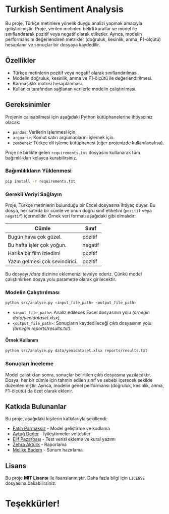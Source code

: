 # Turkish Sentiment Analysis

Bu proje, Türkçe metinlere yönelik duygu analizi yapmak amacıyla geliştirilmiştir. Proje, verilen metinleri belirli kurallar ve model ile sınıflandırarak pozitif veya negatif olarak etiketler. Ayrıca, modelin performansını değerlendiren metrikler (doğruluk, kesinlik, anma, F1-ölçütü) hesaplanır ve sonuçlar bir dosyaya kaydedilir.

## Özellikler

- Türkçe metinlerin pozitif veya negatif olarak sınıflandırılması.
- Modelin doğruluk, kesinlik, anma ve F1-ölçütü ile değerlendirilmesi.
- Karmaşıklık matrisi hesaplanması.
- Kullanıcı tarafından sağlanan verilerle modelin çalıştırılması.

## Gereksinimler

Projenin çalışabilmesi için aşağıdaki Python kütüphanelerine ihtiyacınız olacak:

- `pandas`: Verilerin işlenmesi için.
- `argparse`: Komut satırı argümanlarını işlemek için.
- `zemberek`: Türkçe dil işleme kütüphanesi (eğer projenizde kullanılacaksa).

Proje ile birlikte gelen `requirements.txt` dosyasını kullanarak tüm bağımlılıkları kolayca kurabilirsiniz.

### Bağımlılıkların Yüklenmesi

```bash
pip install -r requirements.txt
```

### Gerekli Veriyi Sağlayın

Proje, Türkçe metinlerin bulunduğu bir Excel dosyasına ihtiyaç duyar. Bu dosya, her satırda bir cümle ve onun doğru sınıf etiketini (`pozitif` veya `negatif`) içermelidir. Örnek veri formatı aşağıdaki gibi olmalıdır:

| Cümle                           | Sınıf   |
|----------------------------------|---------|
| Bugün hava çok güzel.            | pozitif |
| Bu hafta işler çok yoğun.        | negatif |
| Harika bir film izledim!         | pozitif |
| Yazın gelmesi çok sevindirici.   | pozitif |

Bu dosyayı */data* dizinine eklemenizi tavsiye ederiz. Çünkü model çalıştırılırken dosya yolu parametre olarak girilecektir.

### Modelin Çalıştırılması

```bash
python src/analyze.py <input_file_path> <output_file_path>
```

- `<input_file_path>`: Analiz edilecek Excel dosyasının yolu *(örneğin data/yenidataset.xlsx)*.
- `<output_file_path>`: Sonuçların kaydedileceği çıktı dosyasının yolu *(örneğin reports/results.txt)*.

#### Örnek Kullanım

```bash
python src/analyze.py data/yenidataset.xlsx reports/results.txt
```

### Sonuçları İnceleme

Model çalıştıktan sonra, sonuçlar belirtilen çıktı dosyasına yazılacaktır. Dosya, her bir cümle için tahmin edilen sınıf ve sebebi içerecek şekilde düzenlenmiştir. Ayrıca, modelin genel performansı (doğruluk, kesinlik, anma, F1-ölçütü) da özet olarak eklenir.

## Katkıda Bulunanlar

Bu proje, aşağıdaki kişilerin katkılarıyla şekillendi:

- [Fatih Parmaksız](https://github.com/fatihyilmaz) - Model geliştirme ve kodlama
- [Aytuğ Değer](https://github.com/Aytgg) - İyileştirmeler ve testler
- [Elif Pazarbaşı](https://github.com/elifpazarda) - Test verisi ekleme ve kural yazımı
- [Zehra Aktürk](https://github.com/Zehrakturk) - Raporlama
- [Melike Badem](https://github.com/MelikeBadem) - Sunum hazırlama


## Lisans

Bu proje **MIT Lisansı** ile lisanslanmıştır. Daha fazla bilgi için `LICENSE` dosyasına bakabilirsiniz.


# Teşekkürler!